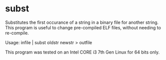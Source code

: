 # subst
Substitutes the first occurance of a string in a binary file for another string.
This program is useful to change pre-compiled ELF files, without needing to re-compile.

Usage: infile | subst oldstr newstr > outfile

This program was tested on an Intel CORE i3 7th Gen Linux for 64 bits only.
